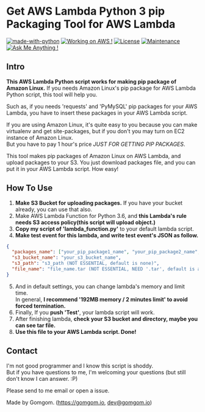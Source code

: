 # Get AWS Lambda Python 3 pip Packaging Tool for AWS Lambda
[![made-with-python](https://img.shields.io/badge/Made%20with-Python-1f425f.svg)](https://www.python.org/)
[![Working on AWS !](https://img.shields.io/badge/Working%20on-AWS-orange.svg)](https://aws.amazon.com)
[![License](https://img.shields.io/badge/License-Apache%202.0-blue.svg)](https://opensource.org/licenses/Apache-2.0)
[![Maintenance](https://img.shields.io/badge/Maintained%3F-yes-green.svg)](https://github.com/gomgomdev/pypubdata/pulse)
[![Ask Me Anything !](https://img.shields.io/badge/Ask%20me-anything-1abc9c.svg)](https://github.com/gomgomdev/pypubdata/issues)


## Intro
**This AWS Lambda Python script works for making pip package of Amazon Linux.**
If you needs Amazon Linux's pip package for AWS Lambda Python script, this tool will help you.

Such as, if you needs 'requests' and 'PyMySQL' pip packages for your AWS Lambda, you have to insert these packages in your AWS Lambda script.

If you are using Amazon Linux, it's quite easy to you because you can make virtualenv and get site-packages, but if you don't you may turn on EC2 instance of Amazon Linux.  
But you have to pay 1 hour's price *JUST FOR GETTING PIP PACKAGES*.

This tool makes pip packages of Amazon Linux on AWS Lambda, and upload packages to your S3.
You just download packages file, and you can put it in your AWS Lambda script. How easy!

## How To Use
1. **Make S3 Bucket for uploading packages.** If you have your bucket already, you can use that also.
2. Make AWS Lambda Function for Python 3.6, and **this Lambda's rule needs S3 access policy(this script will upload object.)**
3. **Copy my script of 'lambda_function.py'** to your default lambda script.
4. **Make test event for this lambda, and write test event's JSON as follow.**
```json
{
  "packages_name": ["your_pip_package1_name", "your_pip_package2_name", "and more ..."],
  "s3_bucket_name": "your_s3_bucket_name",
  "s3_path": "s3_path (NOT ESSENTIAL, default is none)",
  "file_name": "file_name.tar (NOT ESSENTIAL, NEED '.tar', default is aws-linux-pip-packages.tar)"
}
```
5. And in default settings, you can change lambda's memory and limit time.  
In general, **I recommend '192MB memory / 2 minutes limit' to avoid forced termination.**
6. Finally, If you **push 'Test'**, your lambda script will work.
7. After finishing lambda, **check your S3 bucket and directory, maybe you can see tar file.**
8. **Use this file to your AWS Lambda script. Done!**

## Contact
I'm not good programmer and I know this script is shoddy.  
But if you have questions to me, I'm welcoming your questions (but still don't know I can answer. :P)

Please send to me email or open a issue.

Made by Gomgom. (https://gomgom.io, dev@gomgom.io)